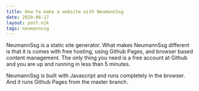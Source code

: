 ```yaml
---
title: How to make a website with NeumannSsg
date: 2020-06-17
layout: post.njk
tags: neumannssg
---
```


NeumannSsg is a static site generator. What makes NeumannSsg different is that it is comes with free hosting, using Github Pages, and browser based content management. The only thing you need is a free account at Github and you are up and running in less than 5 minutes.
<!-- more -->
NeumannSsg is built with Javascript and runs completely in the browser.
And it runs Github Pages from the master branch.